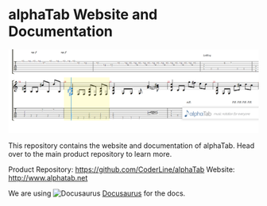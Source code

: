 # alphaTab Website and Documentation

![alphaTab](https://raw.githubusercontent.com/CoderLine/alphaTab/develop/img/banner.png)

This repository contains the website and documentation of alphaTab. Head over to the main product repository to learn more.

Product Repository: https://github.com/CoderLine/alphaTab
Website: http://www.alphatab.net

We are using <img alt="Docusaurus" src="https://docusaurus.io/img/docusaurus.svg" width="16" /> [Docusaurus](https://docusaurus.io//) for the docs.

